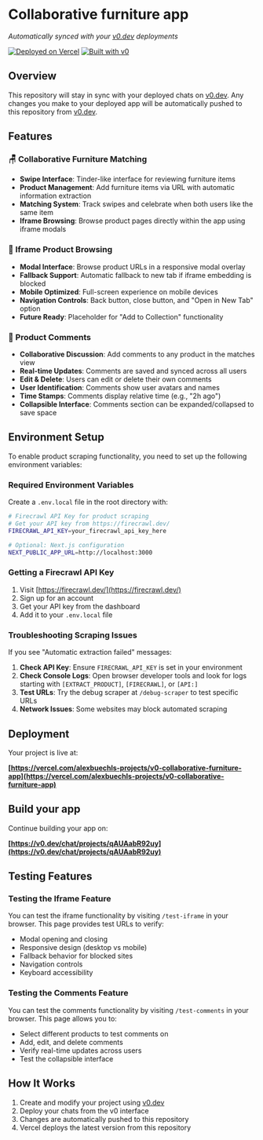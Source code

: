 # Collaborative furniture app

*Automatically synced with your [v0.dev](https://v0.dev) deployments*

[![Deployed on Vercel](https://img.shields.io/badge/Deployed%20on-Vercel-black?style=for-the-badge&logo=vercel)](https://vercel.com/alexbuechls-projects/v0-collaborative-furniture-app)
[![Built with v0](https://img.shields.io/badge/Built%20with-v0.dev-black?style=for-the-badge)](https://v0.dev/chat/projects/qAUAabR92uy)

## Overview

This repository will stay in sync with your deployed chats on [v0.dev](https://v0.dev).
Any changes you make to your deployed app will be automatically pushed to this repository from [v0.dev](https://v0.dev).

## Features

### 🪑 Collaborative Furniture Matching
- **Swipe Interface**: Tinder-like interface for reviewing furniture items
- **Product Management**: Add furniture items via URL with automatic information extraction
- **Matching System**: Track swipes and celebrate when both users like the same item
- **Iframe Browsing**: Browse product pages directly within the app using iframe modals

### 🔗 Iframe Product Browsing
- **Modal Interface**: Browse product URLs in a responsive modal overlay
- **Fallback Support**: Automatic fallback to new tab if iframe embedding is blocked
- **Mobile Optimized**: Full-screen experience on mobile devices
- **Navigation Controls**: Back button, close button, and "Open in New Tab" option
- **Future Ready**: Placeholder for "Add to Collection" functionality

### 💬 Product Comments
- **Collaborative Discussion**: Add comments to any product in the matches view
- **Real-time Updates**: Comments are saved and synced across all users
- **Edit & Delete**: Users can edit or delete their own comments
- **User Identification**: Comments show user avatars and names
- **Time Stamps**: Comments display relative time (e.g., "2h ago")
- **Collapsible Interface**: Comments section can be expanded/collapsed to save space

## Environment Setup

To enable product scraping functionality, you need to set up the following environment variables:

### Required Environment Variables

Create a `.env.local` file in the root directory with:

```bash
# Firecrawl API Key for product scraping
# Get your API key from https://firecrawl.dev/
FIRECRAWL_API_KEY=your_firecrawl_api_key_here

# Optional: Next.js configuration
NEXT_PUBLIC_APP_URL=http://localhost:3000
```

### Getting a Firecrawl API Key

1. Visit [https://firecrawl.dev/](https://firecrawl.dev/)
2. Sign up for an account
3. Get your API key from the dashboard
4. Add it to your `.env.local` file

### Troubleshooting Scraping Issues

If you see "Automatic extraction failed" messages:

1. **Check API Key**: Ensure `FIRECRAWL_API_KEY` is set in your environment
2. **Check Console Logs**: Open browser developer tools and look for logs starting with `[EXTRACT_PRODUCT]`, `[FIRECRAWL]`, or `[API:]`
3. **Test URLs**: Try the debug scraper at `/debug-scraper` to test specific URLs
4. **Network Issues**: Some websites may block automated scraping

## Deployment

Your project is live at:

**[https://vercel.com/alexbuechls-projects/v0-collaborative-furniture-app](https://vercel.com/alexbuechls-projects/v0-collaborative-furniture-app)**

## Build your app

Continue building your app on:

**[https://v0.dev/chat/projects/qAUAabR92uy](https://v0.dev/chat/projects/qAUAabR92uy)**

## Testing Features

### Testing the Iframe Feature

You can test the iframe functionality by visiting `/test-iframe` in your browser. This page provides test URLs to verify:

- Modal opening and closing
- Responsive design (desktop vs mobile)
- Fallback behavior for blocked sites
- Navigation controls
- Keyboard accessibility

### Testing the Comments Feature

You can test the comments functionality by visiting `/test-comments` in your browser. This page allows you to:

- Select different products to test comments on
- Add, edit, and delete comments
- Verify real-time updates across users
- Test the collapsible interface

## How It Works

1. Create and modify your project using [v0.dev](https://v0.dev)
2. Deploy your chats from the v0 interface
3. Changes are automatically pushed to this repository
4. Vercel deploys the latest version from this repository